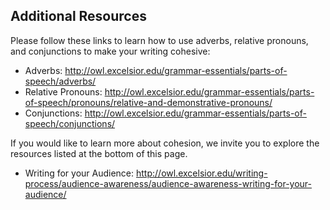 ## Additional Resources ##

Please follow these links to learn how to use adverbs, relative pronouns, and conjunctions to make your writing cohesive:

* Adverbs: http://owl.excelsior.edu/grammar-essentials/parts-of-speech/adverbs/
* Relative Pronouns: http://owl.excelsior.edu/grammar-essentials/parts-of-speech/pronouns/relative-and-demonstrative-pronouns/
* Conjunctions: http://owl.excelsior.edu/grammar-essentials/parts-of-speech/conjunctions/

If you would like to learn more about cohesion, we invite you to explore the resources listed at the bottom of this page.

* Writing for your Audience: http://owl.excelsior.edu/writing-process/audience-awareness/audience-awareness-writing-for-your-audience/
